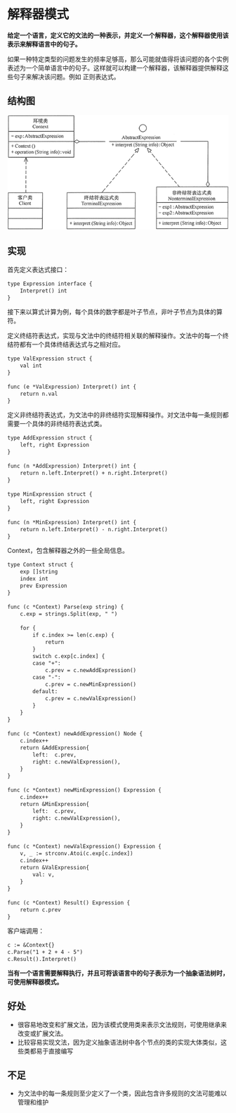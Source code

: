 # 解释器模式

**给定一个语言，定义它的文法的一种表示，并定义一个解释器，这个解释器使用该表示来解释语言中的句子。**

如果一种特定类型的问题发生的频率足够高，那么可能就值得将该问题的各个实例表述为一个简单语言中的句子。这样就可以构建一个解释器，该解释器提供解释这些句子来解决该问题。例如 正则表达式。

## 结构图

![解释器模式结构图](jie-shi-qi-mo-shi.assets/1585533126285.png)

## 实现

首先定义表达式接口：

```text
type Expression interface {
    Interpret() int
}
```

接下来以算式计算为例，每个具体的数字都是叶子节点，非叶子节点为具体的算符。

定义终结符表达式，实现与文法中的终结符相关联的解释操作。文法中的每一个终结符都有一个具体终结表达式与之相对应。

```text
type ValExpression struct {
    val int
}

func (e *ValExpression) Interpret() int {
    return n.val
}
```

定义非终结符表达式，为文法中的非终结符实现解释操作。对文法中每一条规则都需要一个具体的非终结符表达式类。

```text
type AddExpression struct {
    left, right Expression
}

func (n *AddExpression) Interpret() int {
    return n.left.Interpret() + n.right.Interpret()
}

type MinExpression struct {
    left, right Expression
}

func (n *MinExpression) Interpret() int {
    return n.left.Interpret() - n.right.Interpret()
}
```

Context，包含解释器之外的一些全局信息。

```text
type Context struct {
    exp []string
    index int
    prev Expression
}

func (c *Context) Parse(exp string) {
    c.exp = strings.Split(exp, " ")

    for {
        if c.index >= len(c.exp) {
            return
        }
        switch c.exp[c.index] {
        case "+":
            c.prev = c.newAddExpression()
        case "-":
            c.prev = c.newMinExpression()
        default:
            c.prev = c.newValExpression()
        }
    }
}

func (c *Context) newAddExpression() Node {
    c.index++
    return &AddExpression{
        left:  c.prev,
        right: c.newValExpression(),
    }
}

func (c *Context) newMinExpression() Expression {
    c.index++
    return &MinExpression{
        left:  c.prev,
        right: c.newValExpression(),
    }
}

func (c *Context) newValExpression() Expression {
    v, _ := strconv.Atoi(c.exp[c.index])
    c.index++
    return &ValExpression{
        val: v,
    }
}

func (c *Context) Result() Expression {
    return c.prev
}
```

客户端调用：

```text
c := &Context{}
c.Parse("1 + 2 + 4 - 5")
c.Result().Interpret()
```

**当有一个语言需要解释执行，并且可将该语言中的句子表示为一个抽象语法树时，可使用解释器模式。**

## 好处

* 很容易地改变和扩展文法，因为该模式使用类来表示文法规则，可使用继承来改变或扩展文法。
* 比较容易实现文法，因为定义抽象语法树中各个节点的类的实现大体类似，这些类都易于直接编写

## 不足

* 为文法中的每一条规则至少定义了一个类，因此包含许多规则的文法可能难以管理和维护

